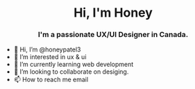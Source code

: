 <h1 align="center">Hi, I'm Honey</h1>
<h3 align="center">I'm a passionate UX/UI Designer in Canada.</h3>



- 👋 Hi, I’m @honeypatel3
- 👀 I’m interested in ux & ui
- 🌱 I’m currently learning web development
- 💞️ I’m looking to collaborate on desiging.
- 📫 How to reach me email
